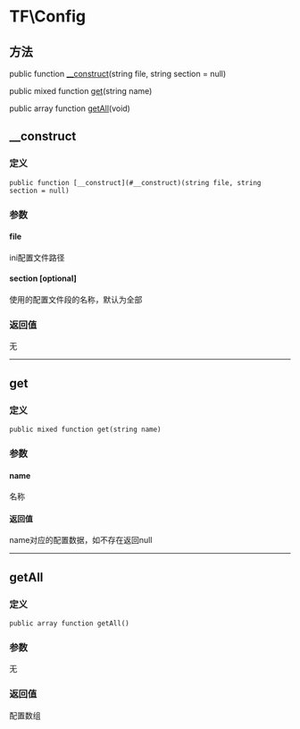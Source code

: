 # TF\\Config

## 方法

public function [__construct](#__construct)(string file, string section = null)

public mixed function [get](#get)(string name)

public array function [getAll](#getall)(void)

## <span id="__construct">__construct</span>
### 定义
    public function [__construct](#__construct)(string file, string section = null)
### 参数
#### file
ini配置文件路径
#### section [optional]
使用的配置文件段的名称，默认为全部
### 返回值
无

-----

## <span id="get">get</span>
### 定义
    public mixed function get(string name)
### 参数
#### name
名称
#### 返回值
name对应的配置数据，如不存在返回null

-----

## <span id="getall">getAll</span>
### 定义
    public array function getAll()
### 参数
无
### 返回值
配置数组
